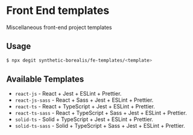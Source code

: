 # Front End templates
Miscellaneous front-end project templates

## Usage
```bash
$ npx degit synthetic-borealis/fe-templates/<template>
```

## Available Templates
* ```react-js``` - React + Jest + ESLint + Prettier.
* ```react-js-sass``` - React + Sass + Jest + ESLint + Prettier.
* ```react-ts``` - React + TypeScript + Jest + ESLint + Prettier.
* ```react-ts-sass``` - React + TypeScript + Sass + Jest + ESLint + Prettier.
* ```solid-ts``` - Solid + TypeScript + Jest + ESLint + Prettier.
* ```solid-ts-sass``` - Solid + TypeScript + Sass + Jest + ESLint + Prettier.